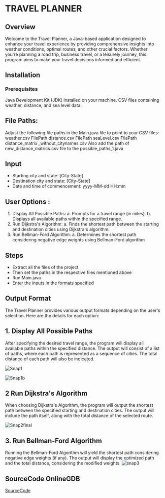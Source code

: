 # TRAVEL PLANNER

## Overview
Welcome to the Travel Planner, a Java-based application designed to enhance your travel experience by providing comprehensive insights into weather conditions, optimal routes, and other crucial factors. Whether you're planning a road trip, business travel, or a leisurely journey, this program aims to make your travel decisions informed and efficient.

## Installation
### Prerequisites
Java Development Kit (JDK) installed on your machine.
CSV files containing weather, distance, and sea level data.
## File Paths: 
Adjust the following file paths in the Main.java file to point to your CSV files:
weather.csv  FilePath
distance.csv  FilePath
seaLevel.csv  FilePath
distance_matrix _without_citynames.csv
Also add the path of new_distance_matrics.csv file to the possible_paths_1.java 

## Input
- Starting city and state: [City-State]
- Destination city and state: [City-State]
- Date and time of commencement: yyyy-MM-dd HH:mm
## User Options :
1. Display All Possible Paths:
  a. Prompts for a travel range (in miles).
  b. Displays all available paths within the specified range.
2. Run Dijkstra's Algorithm:
  a. Finds the shortest path between the starting and destination cities         using Dijkstra's algorithm.
3. Run Bellman-Ford Algorithm:
  a. Determines the shortest path considering negative edge weights using        Bellman-Ford algorithm

## Steps
- Extract all the files of the project 
- Then set the paths in the respective files mentioned above
- Run Main.java
- Enter the inputs in the formats specified
## Output Format 
The Travel Planner provides various output formats depending on the user's selection. Here are the details for each option:

## 1. Display All Possible Paths
After specifying the desired travel range, the program will display all available paths within the specified distance.
The output will consist of a list of paths, where each path is represented as a sequence of cities. The total distance of each path will also be indicated.

![Snap1](https://github.com/Mohammed-Shoaib124/Shortest-Path/assets/151399787/6affa7bb-b2d1-43a5-83af-95978c0ebd95)


![Snap1b](https://github.com/Mohammed-Shoaib124/Shortest-Path/assets/151399787/3b8d5bcb-19fe-4198-b964-ad13010444b4)

## 2 Run Dijkstra's Algorithm
When choosing Dijkstra's Algorithm, the program will output the shortest path between the specified starting and destination cities.
The output will include the path itself, along with the total distance of the selected route.

![Snap2final](https://github.com/Mohammed-Shoaib124/Shortest-Path/assets/151399787/ee33daeb-c69e-44a6-924e-a32dcc7dd366)

## 3. Run Bellman-Ford Algorithm
Running the Bellman-Ford Algorithm will yield the shortest path considering negative edge weights (if any).
The output will display the optimized path and the total distance, considering the modified weights.
![snap3](https://github.com/Mohammed-Shoaib124/Shortest-Path/assets/151399787/529ec1c2-edc4-461c-8509-bb524fa69040)


## SourceCode OnlineGDB
[SourceCode](https://onlinegdb.com/XfIqGzbXI)






